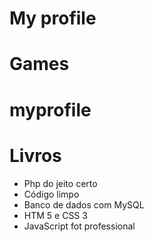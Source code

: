 # My profile

# Games

# myprofile

# Livros

* Php do jeito certo
* Código limpo
* Banco de dados com MySQL
* HTM 5 e CSS 3
* JavaScript fot professional